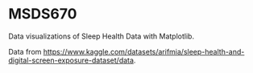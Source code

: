 # MSDS670

Data visualizations of Sleep Health Data with Matplotlib.

Data from https://www.kaggle.com/datasets/arifmia/sleep-health-and-digital-screen-exposure-dataset/data.
